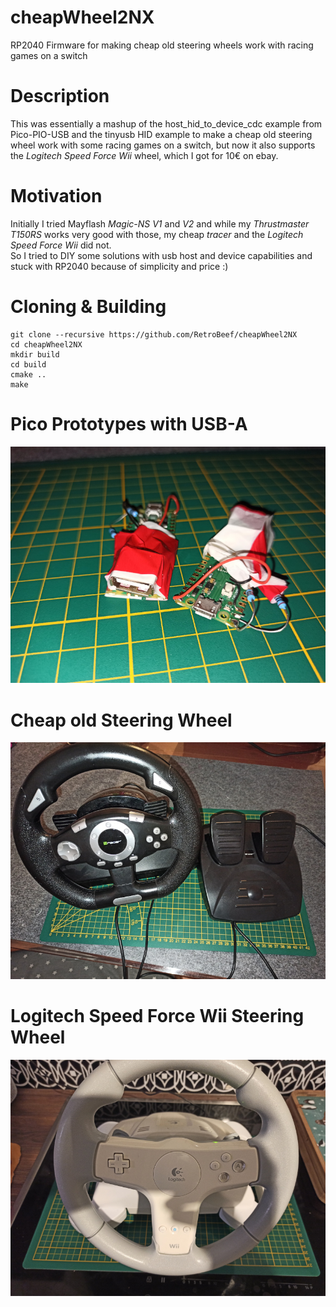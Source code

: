 # cheapWheel2NX
RP2040 Firmware for making cheap old steering wheels work with racing games on a switch  

# Description
This was essentially a mashup of the host_hid_to_device_cdc example from Pico-PIO-USB and the tinyusb HID example to make a cheap old steering wheel work with some racing games on a switch, but now it also supports the _Logitech Speed Force Wii_ wheel, which I got for 10€ on ebay.  

# Motivation
Initially I tried Mayflash _Magic-NS V1_ and _V2_ and while my _Thrustmaster T150RS_ works very good with those, my cheap _tracer_ and the _Logitech Speed Force Wii_ did not.  
So I tried to DIY some solutions with usb host and device capabilities and stuck with RP2040 because of simplicity and price :)

# Cloning & Building
```
git clone --recursive https://github.com/RetroBeef/cheapWheel2NX
cd cheapWheel2NX
mkdir build
cd build
cmake ..
make
```


# Pico Prototypes with USB-A
![Pico Prototypes](extras/img/proto.jpg?raw=true "Pico Prototypes with USB-A")

# Cheap old Steering Wheel
![Steering Wheel](extras/img/wheel.jpg?raw=true "steering wheel with pedals")

# Logitech Speed Force Wii Steering Wheel
![Logitech Speed Force Wii](extras/img/speedforce.jpg?raw=true "Logitec Speed Force Wii")
